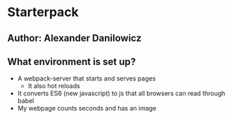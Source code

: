 # Starterpack
## Author: Alexander Danilowicz

## What environment is set up?
- A webpack-server that starts and serves pages
  - It also hot reloads
- It converts ES6 (new javascript) to js that all browsers can read through babel
- My webpage counts seconds and has an image
